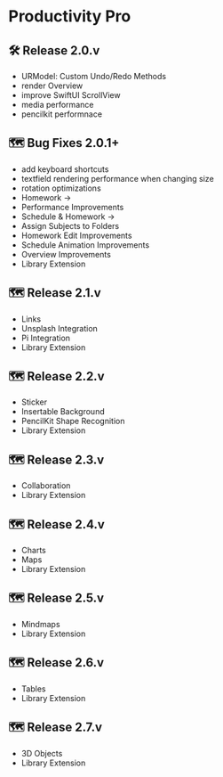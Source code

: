 # Productivity Pro

## 🛠️ Release 2.0.v
- URModel: Custom Undo/Redo Methods
- render Overview
- improve SwiftUI ScrollView
- media performance
- pencilkit performnace 

## 🗺️ Bug Fixes 2.0.1+
- add keyboard shortcuts
- textfield rendering performance when changing size
- rotation optimizations 
- Homework -> <Important Feature>
- Performance Improvements
- Schedule & Homework -> <Connection>
- Assign Subjects to Folders
- Homework Edit Improvements 
- Schedule Animation Improvements
- Overview Improvements 
- Library Extension

## 🗺️ Release 2.1.v
- Links 
- Unsplash Integration 
- Pi Integration
- Library Extension

## 🗺️ Release 2.2.v
- Sticker
- Insertable Background
- PencilKit Shape Recognition
- Library Extension

## 🗺️ Release 2.3.v
- Collaboration
- Library Extension

## 🗺️ Release 2.4.v
- Charts
- Maps
- Library Extension

## 🗺️ Release 2.5.v
- Mindmaps
- Library Extension

## 🗺️ Release 2.6.v
- Tables
- Library Extension

## 🗺️ Release 2.7.v
- 3D Objects 
- Library Extension
